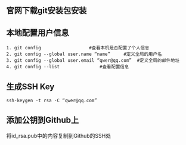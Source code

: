 ## 官网下载git安装包安装

## 本地配置用户信息

```shell
1. git config                  #查看本机是否配置了个人信息
2. git config --global user.name “name”     #定义全局的用户名
3. git config --global user.email “qwer@qq.com”  #定义全局的邮件地址
4. git config --list               #查看配置信息
```

## 生成SSH Key

```shell
ssh-keygen -t rsa -C “qwer@qq.com”
```

## 添加公钥到Github上

将id_rsa.pub中的内容复制到Github的SSH处
